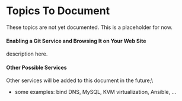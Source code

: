 <!-- -->
# Topics To Document

These topics are not yet documented.  This is a placeholder for now.


#### Enabling a Git Service and Browsing It on Your Web Site

description here.


#### Other Possible Services 

Other services will be added to this document in the future;\
- some examples: bind DNS, MySQL, KVM virtualization, Ansible, ...

<!-- Yet to do: add section concerning local user configurations; 
 eg: careless ubuntu path settings, junk in path, etc. -->
<!--  -->

